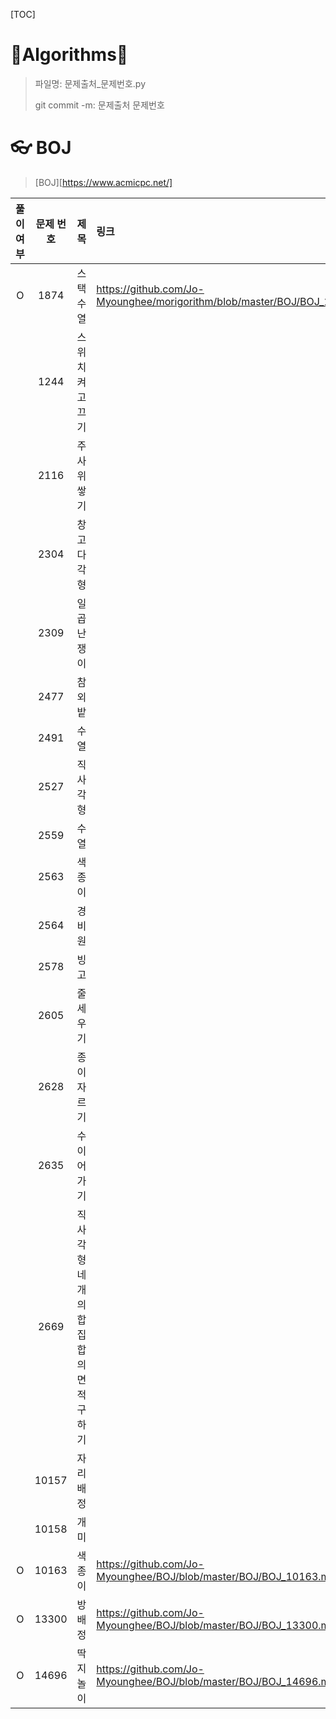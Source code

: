 [TOC]

# 🐢Algorithms🐇

>  파일명: 문제출처_문제번호.py
>
> git commit -m: 문제출처 문제번호



# 👓 BOJ

>  [BOJ][https://www.acmicpc.net/]



| 풀이 여부 | 문제 번호 | 제목                                 | 링크                                                         | 비고 |
| :-------: | :-------: | :----------------------------------- | :----------------------------------------------------------- | ---- |
|     O     |   1874    | 스택 수열                            | https://github.com/Jo-Myounghee/morigorithm/blob/master/BOJ/BOJ_1874.md | 스택 |
|           |   1244    | 스위치 켜고 끄기                     |                                                              |      |
|           |   2116    | 주사위 쌓기                          |                                                              |      |
|           |   2304    | 창고 다각형                          |                                                              |      |
|           |   2309    | 일곱 난쟁이                          |                                                              |      |
|           |   2477    | 참외밭                               |                                                              |      |
|           |   2491    | 수열                                 |                                                              |      |
|           |   2527    | 직사각형                             |                                                              |      |
|           |   2559    | 수열                                 |                                                              |      |
|           |   2563    | 색종이                               |                                                              |      |
|           |   2564    | 경비원                               |                                                              |      |
|           |   2578    | 빙고                                 |                                                              |      |
|           |   2605    | 줄 세우기                            |                                                              |      |
|           |   2628    | 종이자르기                           |                                                              |      |
|           |   2635    | 수 이어가기                          |                                                              |      |
|           |   2669    | 직사각형 네개의 합집합의 면적 구하기 |                                                              |      |
|           |   10157   | 자리배정                             |                                                              |      |
|           |   10158   | 개미                                 |                                                              |      |
|     O     |   10163   | 색종이                               | https://github.com/Jo-Myounghee/BOJ/blob/master/BOJ/BOJ_10163.md |      |
|     O     |   13300   | 방배정                               | https://github.com/Jo-Myounghee/BOJ/blob/master/BOJ/BOJ_13300.md |      |
|     O     |   14696   | 딱지놀이                             | https://github.com/Jo-Myounghee/BOJ/blob/master/BOJ/BOJ_14696.md |      |



